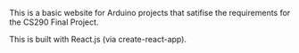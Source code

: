 This is a basic website for Arduino projects that satifise the requirements for the CS290 Final Project.

This is built with React.js (via create-react-app).